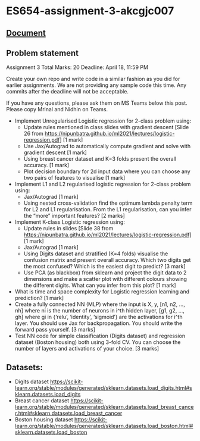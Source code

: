 # ES654-assignment-3-akcgjc007

## [Document](https://docs.google.com/document/d/1i3NWa2aViJuv8R1qAAC83mv1lXlX6gKA5QeU2IJ2uJY/edit)

## Problem statement
Assignment 3
Total Marks: 20
Deadline: April 18, 11:59 PM

Create your own repo and write code in a similar fashion as you did for earlier assignments. We are not providing any sample code this time. Any commits after the deadline will not be acceptable. 

If you have any questions, please ask them on MS Teams below this post. Please copy Mrinal and Nidhin on Teams. 

 - Implement Unregularised Logistic regression for 2-class problem using:
   - Update rules mentioned in class slides with gradient descent [Slide 26 from https://nipunbatra.github.io/ml2021/lectures/logistic-regression.pdf] [1 mark]
   - Use Jax/Autograd to automatically compute gradient and solve with gradient descent [1 mark]
   - Using breast cancer dataset and K=3 folds present the overall accuracy. [1 mark]
   - Plot decision boundary for 2d input data where you can choose any two pairs of features to visualise [1 mark]
 - Implement L1 and L2 regularised logistic regression for 2-class problem using:
   - Jax/Autograd [1 mark]
   - Using nested cross-validation find the optimum lambda penalty term for L2 and L1 regularisation. From the L1 regularisation, can you infer the “more” important features? [2 marks]
 - Implement K-class Logistic regression using:
   - Update rules in slides [Slide 38 from https://nipunbatra.github.io/ml2021/lectures/logistic-regression.pdf] [1 mark]
   - Jax/Autograd [1 mark]
   - Using Digits dataset and stratified (K=4 folds) visualise the confusion matrix and present overall accuracy. Which two digits get the most confused? Which is the easiest digit to predict?  [3 mark]
   - Use PCA (as blackbox) from sklearn and project the digit data to 2 dimensions and make a scatter plot with different colours showing the different digits. What can you infer from this plot? [1 mark]
 - What is time and space complexity for Logistic regression learning and prediction? [1 mark]
 - Create a fully connected NN (MLP) where the input is X, y, [n1, n2, …, nh] where ni is the number of neurons in i^th hidden layer, [g1, g2, …, gh] where gi in {‘relu’, ‘identity’, ‘sigmoid’} are the activations for i^th layer. You should use Jax for backpropagation. You should write the forward pass yourself. [3 marks]
 - Test NN code for simple classification (Digits dataset)  and regression dataset (Boston housing) both using 3-fold CV. You can choose the number of layers and activations of your choice. [3 marks]

## Datasets:
 - Digits dataset https://scikit-learn.org/stable/modules/generated/sklearn.datasets.load_digits.html#sklearn.datasets.load_digits
 - Breast cancer dataset https://scikit-learn.org/stable/modules/generated/sklearn.datasets.load_breast_cancer.html#sklearn.datasets.load_breast_cancer
 - Boston housing dataset https://scikit-learn.org/stable/modules/generated/sklearn.datasets.load_boston.html#sklearn.datasets.load_boston





